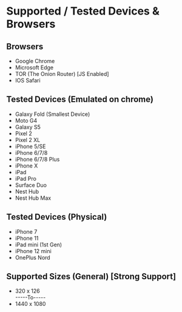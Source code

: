 # Supported / Tested Devices & Browsers
## Browsers
- Google Chrome
- Microsoft Edge
- TOR (The Onion Router) [JS Enabled]
- IOS Safari

## Tested Devices (Emulated on chrome)
- Galaxy Fold (Smallest Device)
- Moto G4
- Galaxy S5
- Pixel 2
- Pixel 2 XL
- iPhone 5/SE
- iPhone 6/7/8
- iPhone 6/7/8 Plus
- iPhone X
- iPad
- iPad Pro
- Surface Duo
- Nest Hub
- Nest Hub Max

## Tested Devices (Physical)
- iPhone 7
- iPhone 11
- iPad mini (1st Gen)
- iPhone 12 mini
- OnePlus Nord

## Supported Sizes (General) [Strong Support]
- 320 x 126<br>
-----To-----<br>
- 1440 x 1080